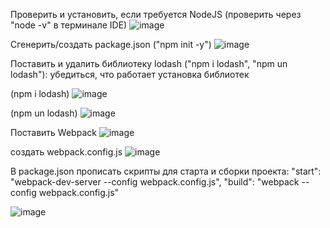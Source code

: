 Проверить и установить, если требуется NodeJS (проверить через "node -v" в терминале IDE)
![image](https://github.com/Yuriy228822/My-homework/assets/160457523/74bdf25b-151e-43fb-8de1-94d1639f3289)

Сгенерить/создать package.json ("npm init -y")
![image](https://github.com/Yuriy228822/My-homework/assets/160457523/7661a1da-c222-4b65-bb38-2c44a284cec5)

Поставить и удалить библиотеку lodash ("npm i lodash", "npm un lodash"): убедиться, что работает установка библиотек

(npm i lodash)
![image](https://github.com/Yuriy228822/My-homework/assets/160457523/94fee973-a0a4-458c-8dcd-9a128684b241)

(npm un lodash)
![image](https://github.com/Yuriy228822/My-homework/assets/160457523/d5983ef9-a7e8-4608-bbd8-19bf3d480199)

Поставить Webpack
![image](https://github.com/Yuriy228822/My-homework/assets/160457523/644e44a1-18c4-4966-97f7-354fa5398ac4)

создать webpack.config.js
![image](https://github.com/Yuriy228822/My-homework/assets/160457523/fabf0818-eb63-4b66-a157-50f3d7d09f69)

В package.json прописать скрипты для старта и сборки проекта: "start": "webpack-dev-server --config webpack.config.js", "build": "webpack --config webpack.config.js"

![image](https://github.com/Yuriy228822/My-homework/assets/160457523/6e5cf7f6-bbed-45f9-9744-d752813b042d)






